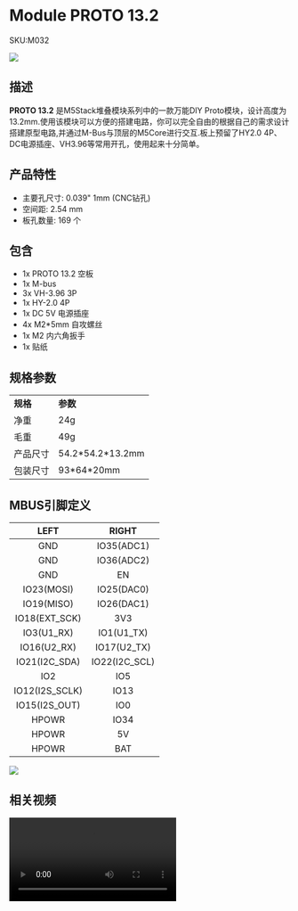 # Module PROTO 13.2

<el-tag effect="plain">SKU:M032</el-tag>

<div class="product_pic"><img src="assets/img/product_pics/module/proto_13.2/proto_13.2.webp"></div>

## 描述

**PROTO 13.2** 是M5Stack堆叠模块系列中的一款万能DIY Proto模块，设计高度为13.2mm.使用该模块可以方便的搭建电路，你可以完全自由的根据自己的需求设计搭建原型电路,并通过M-Bus与顶层的M5Core进行交互.板上预留了HY2.0 4P、DC电源插座、VH3.96等常用开孔，使用起来十分简单。

## 产品特性

- 主要孔尺寸: 0.039" 1mm (CNC钻孔)
- 空间距: 2.54 mm
- 板孔数量: 169 个

## 包含

-  1x PROTO 13.2 空板
-  1x M-bus
-  3x VH-3.96 3P
-  1x HY-2.0 4P
-  1x DC 5V 电源插座
-  4x M2*5mm 自攻螺丝
-  1x M2 内六角扳手
-  1x 贴纸

## 规格参数

<table>
   <tr style="font-weight:bold">
      <td>规格</td>
      <td>参数</td>
   </tr>
   <tr>
      <td>净重</td>
      <td>24g</td>
   </tr>
   <tr>
      <td>毛重</td>
      <td>49g</td>
   </tr>
   <tr>
      <td>产品尺寸</td>
      <td>54.2*54.2*13.2mm</td>
   </tr>
   <tr>
      <td>包装尺寸</td>
      <td>93*64*20mm</td>
   </tr>
 </table>


## MBUS引脚定义

| LEFT              | RIGHT            |
|:---:|:---:|
| GND               | IO35(ADC1)       |
| GND               | IO36(ADC2)       |
| GND               | EN               |
| IO23(MOSI)        | IO25(DAC0)       |
| IO19(MISO)        | IO26(DAC1)       |
| IO18(EXT\_SCK)    | 3V3              |
| IO3(U1\_RX)       | IO1(U1\_TX)      |
| IO16(U2\_RX)      | IO17(U2\_TX)     |
| IO21(I2C\_SDA)    | IO22(I2C\_SCL)   |
| IO2               | IO5              |
| IO12(I2S\_SCLK)   | IO13             |
| IO15(I2S\_OUT)    | IO0              |
| HPOWR             | IO34             |
| HPOWR             | 5V               |
| HPOWR             | BAT              |

<img src="assets\img\product_pics\module\module_bus.webp"/>

## 相关视频

<video class="video_size" controls>
    <source src="https://m5stack.oss-cn-shenzhen.aliyuncs.com/video/Product_example_video/Module/PROTO%2013.2.mp4" type="video/mp4">
</video>


<script>

   var purchase_link = 'https://m5stack.com/collections/m5-module/products/proto-module-13-2';


   anchor_search(purchase_link);
   scrollFunc();

</script>